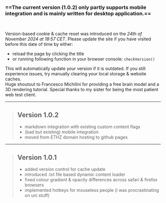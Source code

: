 ### ==The current version (1.0.2) only partly supports mobile integration and is mainly written for desktop application.==
<br>

Version-based cookie & cache reset was introduced on the *24th of November 2024 at 18:57 CET*. Please update the site if you have visited before this date of time by either: 
- reload the page by clicking the title 
- or running following function in your browser console: ```checkVersion()```

This will automatically update your version if it is outdated. If you still experience issues, try manually clearing your local storage & website caches. <br>
Huge shoutout to Francesco Michilini for providing a free brain model and a 3D rendering tutorial. Special thanks to my sister for being the most patient web test client.
<br />


---

> ## Version 1.0.2
> - markdown integration with existing custom content flags 
> - (bad but existing) mobile integration 
> - moved from ETHZ domain hosting to github pages 

--- 

> ## Version 1.0.1
> - added version control for cache update
> - introduced .txt file based dynamic content loader 
> - fixed colour gradient & opacity differences across safari & firefox browsers 
> - implemented hotkeys for mouseless people (i was procrastinating on uni stuff) 
